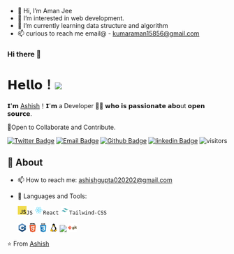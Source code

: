 - 👋 Hi, I’m Aman Jee
- 👀 I’m interested in web development.
- 🌱 I’m currently learning data structure and algorithm
- 📫 curious to reach me email@ - kumaraman15856@gmail.com

### Hi there 👋

<!--
**Ashish020202/Ashish020202** is a ✨ _special_ ✨ repository because its `README.md` (this file) appears on your GitHub profile.

Here are some ideas to get you started:

- 🔭 I’m currently working on ...
- 🌱 I’m currently learning ...
- 👯 I’m looking to collaborate on ...
- 🤔 I’m looking for help with ...
- 💬 Ask me about ...
- 📫 How to reach me: ...
- 😄 Pronouns: ...
- ⚡ Fun fact: ...
-->
# 𝗛𝗲𝗹𝗹𝗼！<img src="https://user-images.githubusercontent.com/5679180/79618120-0daffb80-80be-11ea-819e-d2b0fa904d07.gif" width="27px"> 


𝗜'𝗺 [Ashish](https://github.com/ashish020202)！𝗜'𝗺 a Developer 👨‍💻 𝘄𝗵𝗼 𝗶𝘀 𝗽𝗮𝘀𝘀𝗶𝗼𝗻𝗮𝘁𝗲 𝗮𝗯𝗼ut 𝗼𝗽𝗲𝗻 𝘀𝗼𝘂𝗿𝗰𝗲.

 👯Open to Collaborate and Contribute.

[![Twitter Badge](https://img.shields.io/badge/-Twitter-1da1f2?style=flat-square&labelColor=1da1f2&logo=twitter&logoColor=white&link=https://twitter.com/ashishk020202)](https://twitter.com/ashishk020202)
[![Email Badge](https://img.shields.io/badge/-Email-c14438?style=flat-square&logo=Gmail&logoColor=white&link=mailto:ashishgupta020202.com)](mailto:ashishgupta020202@gmail.com)
[![Github Badge](https://img.shields.io/badge/-Github-232323?style=flat-square&logo=Github&logoColor=white&link=https://github.com/ashish020202)](https://github.com/ashish020202)
[![linkedin Badge](https://img.shields.io/badge/-linkedin-232323?style=flat-square&logo=linkedin&logoColor=blue&link=https://linkedin.com/in/ashish020202)](https://linkedin.com/in/ashish020202)
![visitors](https://visitor-badge.laobi.icu/badge?page_id=ashish020202)



## 🧐 About

- 📫 How to reach me: ashishgupta020202@gmail.com
- 🌱 Languages and Tools: 

    <div>
        <code><img height="20" src="https://raw.githubusercontent.com/github/explore/80688e429a7d4ef2fca1e82350fe8e3517d3494d/topics/javascript/javascript.png">JS</code>
        <code><img height="20" src="https://raw.githubusercontent.com/github/explore/80688e429a7d4ef2fca1e82350fe8e3517d3494d/topics/react/react.png">React</code>
         <code><img height="20" src="https://raw.githubusercontent.com/github/explore/80688e429a7d4ef2fca1e82350fe8e3517d3494d/topics/tailwind/tailwind.png">Tailwind-CSS</code>
        </br>
        </br>
        <code><img height="20" src="https://raw.githubusercontent.com/github/explore/80688e429a7d4ef2fca1e82350fe8e3517d3494d/topics/cpp/cpp.png"></code>
        <code><img height="20" src="https://raw.githubusercontent.com/github/explore/80688e429a7d4ef2fca1e82350fe8e3517d3494d/topics/html/html.png"></code>
        <code><img height="20" src="https://raw.githubusercontent.com/github/explore/80688e429a7d4ef2fca1e82350fe8e3517d3494d/topics/css/css.png"></code>
        <code><img height="20" src="https://raw.githubusercontent.com/github/explore/80688e429a7d4ef2fca1e82350fe8e3517d3494d/topics/linux/linux.png"></code>
        <code><img height="20" src="https://cdn.svgporn.com/logos/visual-studio-code.svg"></code>
        <code><img height="20" src="https://raw.githubusercontent.com/github/explore/80688e429a7d4ef2fca1e82350fe8e3517d3494d/topics/git/git.png"></code>
       
       
    </div>


⭐️ From [Ashish](https://github.com/ashish020202)
